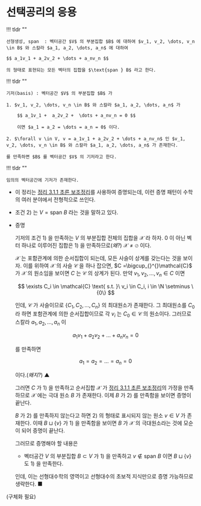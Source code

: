 
# 선택공리의 응용

!!! tldr ""

    선형생성, span  : 벡터공간 $V$ 의 부분집합 $B$ 에 대하여 $v_1, v_2, \dots, v_n \in B$ 와 스칼라 $a_1, a_2, \dots, a_n$ 에 대하여 

    $$ a_1v_1 + a_2v_2 + \dots + a_nv_n $$

    의 형태로 표현되는 모든 벡터의 집합을 $\text{span } B$ 라고 한다.

!!! tldr ""

    기저(basis) : 벡터공간 $V$ 의 부분집합 $B$ 가 

    1. $v_1, v_2, \dots, v_n \in B$ 와 스칼라 $a_1, a_2, \dots, a_n$ 가 

        $$ a_1v_1 +  a_2v_2 +  \dots + a_nv_n = 0 $$

        이면 $a_1 = a_2 = \dots = a_n = 0$ 이다.
    
    2. $\forall v \in V, v = a_1v_1 + a_2v_2 + \dots + a_nv_n$ 인 $v_1, v_2, \dots, v_n \in B$ 와 스칼라 $a_1, a_2, \dots, a_n$ 가 존재한다.

    를 만족하면 $B$ 를 벡터공간 $V$ 의 기저라고 한다.

!!! tldr ""

    임의의 벡터공간에 기저가 존재한다. 

- 이 정리는 [정리 3.1.1 초른 보조정리](#8e7118900)를 사용하여 증명되는데, 이런 증명 패턴이 수학의 여러 분야에서 전형적으로 쓰인다.

- 조건 2) 는 $V = \text{span } B$ 라는 것을 말하고 있다. 

- 증명 

    기저의 조건 1) 을 만족하는 $V$ 의 부분집합 전체의 집합을 $\mathcal{X}$ 라 하자. $0$ 이 아닌 벡터 하나로 이루어진 집합은 1) 을 만족하므로(*왜?*) $\mathcal{X} \neq \varnothing$ 이다. 
    
    $\mathcal{X}$ 는 포함관계에 의한 순서집합이 되는데, 모든 사슬이 상계를 갖는다는 것을 보이자. 이를 위하여 $\mathcal{X}$ 의 사슬 $\mathcal{C}$ 을 하나 잡으면, $C =\bigcup_{}^{}\mathcal{C}$ 가 $\mathcal{X}$ 의 원소임을 보이면 $C$ 는 $\mathcal{C}$ 의 상계가 된다. 만약 $v_1, v_2, \dots, v_n \in C$ 이면 

    $$ \exists C_i \in \mathcal{C} \text{ s.t. }\ v_i \in C_i, i \in \N \setminus \{0\} $$

    인데, $\mathcal{C}$ 가 사슬이므로 $\{C_1, C_2, \dots, C_n \}$ 의 최대원소가 존재한다. 그 최대원소를 $C_0$ 라 하면 포함관계에 의한 순서집합이므로 각 $v_i$ 는 $C_0 \in \mathcal{C}$ 의 원소이다. 그러므로 스칼라 $a_1, a_2, \dots, a_n$ 이 

    $$ a_1v_1 +  a_2v_2 +  \dots + a_nv_n = 0 $$

    를 만족하면 

    $$ a_1 = a_2 = \dots = a_n = 0 $$

    이다.(*왜지?*) ▲ 
    
    그러면 $C$ 가 1) 을 만족하고 순서집합 $\mathcal{X}$ 가 [정리 3.1.1 초른 보조정리](#8e7118900)의 가정을 만족하므로 $\mathcal{X}$ 에는 극대 원소 $B$ 가 존재한다. 이제 $B$ 가 2) 를 만족함을 보이면 증명이 끝난다.

    $B$ 가 2) 를 만족하지 않는다고 하면 2) 의 형태로 표시되지 않는 원소 $v  \in V$ 가 존재한다. 이때 $B \sqcup \{v\}$ 가 1) 을 만족함을 보이면 $B$ 가 $\mathcal{X}$ 의 극대원소라는 것에 모순이 되어 증명이 끝난다.

    그러므로 증명해야 할 내용은

    - 벡터공간 $V$ 의 부분집합 $B \subset V$ 가 1) 을 만족하고 $v \not\in \text{span } B$ 이면 $B \sqcup \{v\}$ 도 1) 을 만족한다. 

    인데, 이는 선형대수학의 영역이고 선형대수의 초보적 지식만으로 증명 가능하므로 생략한다. ■ 

(구체화 필요)